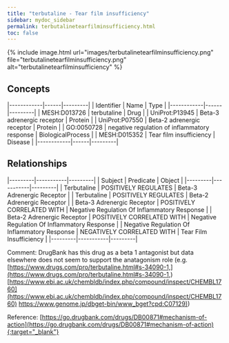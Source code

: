 ```yaml
---
title: "terbutaline - Tear film insufficiency"
sidebar: mydoc_sidebar
permalink: terbutalinetearfilminsufficiency.html
toc: false 
---
```


{% include image.html url="images/terbutalinetearfilminsufficiency.png" file="terbutalinetearfilminsufficiency.png" alt="terbutalinetearfilminsufficiency" %}

## Concepts

|------------|------|---------|
| Identifier | Name | Type    |
|------------|------|---------|
| MESH:D013726 | terbutaline | Drug |
| UniProt:P13945 | Beta-3 adrenergic receptor | Protein |
| UniProt:P07550 | Beta-2 adrenergic receptor | Protein |
| GO:0050728 | negative regulation of inflammatory response | BiologicalProcess |
| MESH:D015352 | Tear film insufficiency | Disease |
|------------|------|---------|

## Relationships

|---------|-----------|---------|
| Subject | Predicate | Object  |
|---------|-----------|---------|
| Terbutaline | POSITIVELY REGULATES | Beta-3 Adrenergic Receptor |
| Terbutaline | POSITIVELY REGULATES | Beta-2 Adrenergic Receptor |
| Beta-3 Adrenergic Receptor | POSITIVELY CORRELATED WITH | Negative Regulation Of Inflammatory Response |
| Beta-2 Adrenergic Receptor | POSITIVELY CORRELATED WITH | Negative Regulation Of Inflammatory Response |
| Negative Regulation Of Inflammatory Response | NEGATIVELY CORRELATED WITH | Tear Film Insufficiency |
|---------|-----------|---------|

Comment: DrugBank has this drug as a beta 1 antagonist but data elsewhere does not seem to support the anatagonism role (e.g. [https://www.drugs.com/pro/terbutaline.html#s-34090-1,](https://www.drugs.com/pro/terbutaline.html#s-34090-1,) [https://www.ebi.ac.uk/chembldb/index.php/compound/inspect/CHEMBL1760](https://www.ebi.ac.uk/chembldb/index.php/compound/inspect/CHEMBL1760) [https://www.genome.jp/dbget-bin/www_bget?cpd:C07129)](https://www.genome.jp/dbget-bin/www_bget?cpd:C07129))

Reference: [https://go.drugbank.com/drugs/DB00871#mechanism-of-action](https://go.drugbank.com/drugs/DB00871#mechanism-of-action){:target="_blank"}